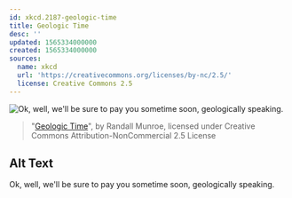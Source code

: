 ```yaml
---
id: xkcd.2187-geologic-time
title: Geologic Time
desc: ''
updated: 1565334000000
created: 1565334000000
sources:
  name: xkcd
  url: 'https://creativecommons.org/licenses/by-nc/2.5/'
  license: Creative Commons 2.5
---
```

![Ok, well, we'll be sure to pay you sometime soon, geologically speaking.](https://imgs.xkcd.com/comics/geologic_time.png)
> "[Geologic Time](https://xkcd.com/2187/)", by Randall Munroe, licensed under Creative Commons Attribution-NonCommercial 2.5 License

## Alt Text
Ok, well, we'll be sure to pay you sometime soon, geologically speaking.
